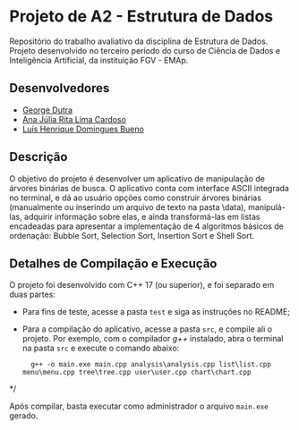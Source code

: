 # Projeto de A2 - Estrutura de Dados

Repositório do trabalho avaliativo da disciplina de Estrutura de Dados. Projeto desenvolvido no terceiro período do curso de Ciência de Dados e Inteligência Artificial, da instituição FGV - EMAp.

## Desenvolvedores

- [George Dutra](https://github.com/georgedutra)
- [Ana Júlia Rita Lima Cardoso](https://github.com/Anajuliarlc)
- [Luís Henrique Domingues Bueno](https://github.com/LuisHDBueno)

## Descrição

O objetivo do projeto é desenvolver um aplicativo de manipulação de árvores binárias de busca. O aplicativo conta com interface ASCII integrada no terminal, e dá ao usuário opções como construir árvores binárias (manualmente ou inserindo um arquivo de texto na pasta \data), manipulá-las, adquirir informação sobre elas, e ainda transformá-las em listas encadeadas para apresentar a implementação de 4 algoritmos básicos de ordenação: Bubble Sort, Selection Sort, Insertion Sort e Shell Sort.

## Detalhes de Compilação e Execução

O projeto foi desenvolvido com C++ 17 (ou superior), e foi separado em duas partes:
- Para fins de teste, acesse a pasta `test` e siga as instruções no README;
- Para a compilação do aplicativo, acesse a pasta `src`, e compile ali o projeto. Por exemplo, com o compilador *g++* instalado, abra o terminal na pasta `src` e execute o comando abaixo:

        g++ -o main.exe main.cpp analysis\analysis.cpp list\list.cpp menu\menu.cpp tree\tree.cpp user\user.cpp chart\chart.cpp
*/

Após compilar, basta executar como administrador o arquivo `main.exe` gerado.

